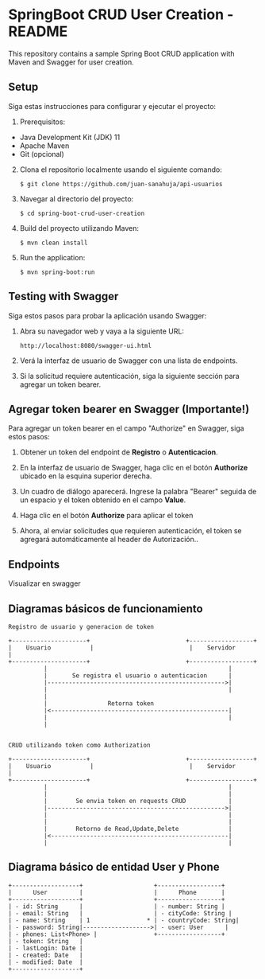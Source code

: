 # SpringBoot CRUD User Creation - README

This repository contains a sample Spring Boot CRUD application with Maven and Swagger for user creation.

## Setup

Siga estas instrucciones para configurar y ejecutar el proyecto:

1. Prerequisitos:
  - Java Development Kit (JDK) 11
  - Apache Maven
  - Git (opcional)

2. Clona el repositorio localmente usando el siguiente comando:
   ```
   $ git clone https://github.com/juan-sanahuja/api-usuarios
   ```

3. Navegar al directorio del proyecto:
   ```
   $ cd spring-boot-crud-user-creation
   ```

4. Build del proyecto utilizando Maven:
   ```
   $ mvn clean install
   ```

5. Run the application:
   ```
   $ mvn spring-boot:run
   ```

## Testing with Swagger

   Siga estos pasos para probar la aplicación usando Swagger:

1. Abra su navegador web y vaya a la siguiente URL:
   ```
   http://localhost:8080/swagger-ui.html
   ```
   
2. Verá la interfaz de usuario de Swagger con una lista de endpoints.

3. Si la solicitud requiere autenticación, siga la siguiente sección para agregar un token bearer.

## Agregar token bearer en Swagger (Importante!)

Para agregar un token bearer en el campo "Authorize" en Swagger, siga estos pasos:

1. Obtener un token del endpoint de **Registro** o **Autenticacion**.

2. En la interfaz de usuario de Swagger, haga clic en el botón **Authorize** ubicado en la esquina superior derecha.

3. Un cuadro de diálogo aparecerá. Ingrese la palabra "Bearer" seguida de un espacio y el token obtenido en el campo **Value**.

4. Haga clic en el botón **Authorize** para aplicar el token

5. Ahora, al enviar solicitudes que requieren autenticación, el token se agregará automáticamente al header de Autorización..

## Endpoints

Visualizar en swagger

## Diagramas básicos de funcionamiento

```
Registro de usuario y generacion de token

+---------------------+                           +------------------+
|    Usuario           |                           |    Servidor       |
+---------------------+                           +------------------+
          |                                                   |
          |       Se registra el usuario o autenticacion      |
          |-------------------------------------------------->|
          |                                                   |
          |                                                 
          |                 Retorna token
          |<--------------------------------------------------|
          |                                                   |
          |                               
                              
                                         
CRUD utilizando token como Authorization
                 
+---------------------+                           +------------------+
|    Usuario           |                           |    Servidor       |
+---------------------+                           +------------------+
          |                                                   |
          |                                                   | 
          |        Se envia token en requests CRUD            | 
          |-------------------------------------------------->|
          |                                                   |
          |                                                   |
          |        Retorno de Read,Update,Delete              |
          |<--------------------------------------------------|
          |                                                   |
```

## Diagrama básico de entidad User y Phone

```
+-------------------+                    +------------------+
|      User         |                    |      Phone       |
+-------------------+                    +------------------+
| - id: String      |                    | - number: String |
| - email: String   |                    | - cityCode: String |
| - name: String    | 1                * | - countryCode: String|
| - password: String|------------------->| - user: User      |
| - phones: List<Phone> |                +------------------+
| - token: String   |
| - lastLogin: Date |
| - created: Date   |
| - modified: Date  |
+-------------------+
```